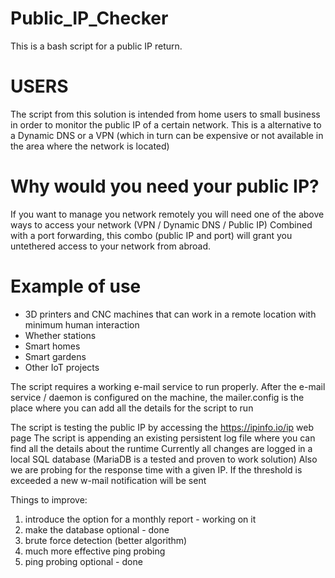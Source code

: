 # Public_IP_Checker
This is a bash script for a public IP return.

# USERS
The script from this solution is intended from home users to small business in order to monitor the public IP of a certain network.
This is a alternative to a Dynamic DNS or a VPN (which in turn can be expensive or not available in the area where the network is located)

# Why would you need your public IP?
If you want to manage you network remotely you will need one of the above ways to access your network (VPN / Dynamic DNS / Public IP)
Combined with a port forwarding, this combo (public IP and port) will grant you untethered access to your network from abroad. 

# Example of use
- 3D printers and CNC machines that can work in a remote location with minimum human interaction 
- Whether stations 
- Smart homes 
- Smart gardens 
- Other IoT projects 


The script requires a working e-mail service to run properly. 
After the e-mail service / daemon is configured on the machine, the mailer.config is the place where you can add all the details for the script to run

The script is testing the public IP by accessing the https://ipinfo.io/ip web page
The script is appending an existing persistent log file where you can find all the details about the runtime 
Currently all changes are logged in a local SQL database (MariaDB is a tested and proven to work solution)
Also we are probing for the response time with a given IP. If the threshold is exceeded a new w-mail notification will be sent 

Things to improve:
1) introduce the option for a monthly report - working on it 
2) make the database optional - done
3) brute force detection (better algorithm)
4) much more effective ping probing  
5) ping probing optional - done 
